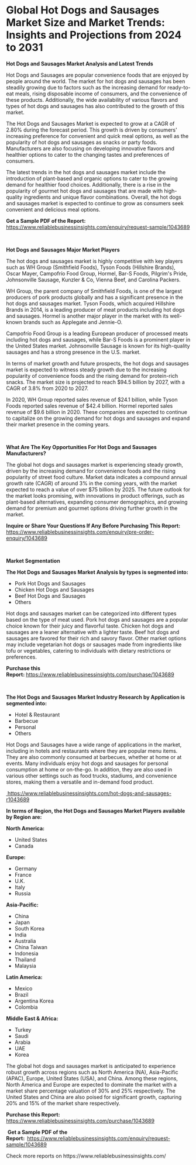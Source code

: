 <p><h1>Global Hot Dogs and Sausages Market Size and Market Trends: Insights and Projections from 2024 to 2031</h1></p><p><strong>Hot Dogs and Sausages Market Analysis and Latest Trends</strong></p>
<p><p>Hot Dogs and Sausages are popular convenience foods that are enjoyed by people around the world. The market for hot dogs and sausages has been steadily growing due to factors such as the increasing demand for ready-to-eat meals, rising disposable income of consumers, and the convenience of these products. Additionally, the wide availability of various flavors and types of hot dogs and sausages has also contributed to the growth of this market.</p><p>The Hot Dogs and Sausages Market is expected to grow at a CAGR of 2.80% during the forecast period. This growth is driven by consumers' increasing preference for convenient and quick meal options, as well as the popularity of hot dogs and sausages as snacks or party foods. Manufacturers are also focusing on developing innovative flavors and healthier options to cater to the changing tastes and preferences of consumers.</p><p>The latest trends in the hot dogs and sausages market include the introduction of plant-based and organic options to cater to the growing demand for healthier food choices. Additionally, there is a rise in the popularity of gourmet hot dogs and sausages that are made with high-quality ingredients and unique flavor combinations. Overall, the hot dogs and sausages market is expected to continue to grow as consumers seek convenient and delicious meal options.</p></p>
<p><strong>Get a Sample PDF of the Report:&nbsp;</strong> <a href="https://www.reliablebusinessinsights.com/enquiry/request-sample/1043689">https://www.reliablebusinessinsights.com/enquiry/request-sample/1043689</a></p>
<p>&nbsp;</p>
<p><strong>Hot Dogs and Sausages Major Market Players</strong></p>
<p><p>The hot dogs and sausages market is highly competitive with key players such as WH Group (Smithfield Foods), Tyson Foods (Hillshire Brands), Oscar Mayer, Campofrío Food Group, Hormel, Bar-S Foods, Pilgrim's Pride, Johnsonville Sausage, Kunzler & Co, Vienna Beef, and Carolina Packers.</p><p>WH Group, the parent company of Smithfield Foods, is one of the largest producers of pork products globally and has a significant presence in the hot dogs and sausages market. Tyson Foods, which acquired Hillshire Brands in 2014, is a leading producer of meat products including hot dogs and sausages. Hormel is another major player in the market with its well-known brands such as Applegate and Jennie-O.</p><p>Campofrío Food Group is a leading European producer of processed meats including hot dogs and sausages, while Bar-S Foods is a prominent player in the United States market. Johnsonville Sausage is known for its high-quality sausages and has a strong presence in the U.S. market.</p><p>In terms of market growth and future prospects, the hot dogs and sausages market is expected to witness steady growth due to the increasing popularity of convenience foods and the rising demand for protein-rich snacks. The market size is projected to reach $94.5 billion by 2027, with a CAGR of 3.8% from 2020 to 2027.</p><p>In 2020, WH Group reported sales revenue of $24.1 billion, while Tyson Foods reported sales revenue of $42.4 billion. Hormel reported sales revenue of $9.6 billion in 2020. These companies are expected to continue to capitalize on the growing demand for hot dogs and sausages and expand their market presence in the coming years.</p></p>
<p>&nbsp;</p>
<p><strong>What Are The Key Opportunities For Hot Dogs and Sausages Manufacturers?</strong></p>
<p><p>The global hot dogs and sausages market is experiencing steady growth, driven by the increasing demand for convenience foods and the rising popularity of street food culture. Market data indicates a compound annual growth rate (CAGR) of around 3% in the coming years, with the market expected to reach a value of over $75 billion by 2025. The future outlook for the market looks promising, with innovations in product offerings, such as plant-based alternatives, expanding consumer demographics, and growing demand for premium and gourmet options driving further growth in the market.</p></p>
<p><strong>Inquire or Share Your Questions If Any Before Purchasing This Report:</strong> <a href="https://www.reliablebusinessinsights.com/enquiry/pre-order-enquiry/1043689">https://www.reliablebusinessinsights.com/enquiry/pre-order-enquiry/1043689</a></p>
<p>&nbsp;</p>
<p><strong>Market Segmentation</strong></p>
<p><strong>The Hot Dogs and Sausages Market Analysis by types is segmented into:</strong></p>
<p><ul><li>Pork Hot Dogs and Sausages</li><li>Chicken Hot Dogs and Sausages</li><li>Beef Hot Dogs and Sausages</li><li>Others</li></ul></p>
<p><p>Hot dogs and sausages market can be categorized into different types based on the type of meat used. Pork hot dogs and sausages are a popular choice known for their juicy and flavorful taste. Chicken hot dogs and sausages are a leaner alternative with a lighter taste. Beef hot dogs and sausages are favored for their rich and savory flavor. Other market options may include vegetarian hot dogs or sausages made from ingredients like tofu or vegetables, catering to individuals with dietary restrictions or preferences.</p></p>
<p><strong>Purchase this Report:&nbsp;</strong><a href="https://www.reliablebusinessinsights.com/purchase/1043689">https://www.reliablebusinessinsights.com/purchase/1043689</a></p>
<p>&nbsp;</p>
<p><strong>The Hot Dogs and Sausages Market Industry Research by Application is segmented into:</strong></p>
<p><ul><li>Hotel & Restaurant</li><li>Barbecue</li><li>Personal</li><li>Others</li></ul></p>
<p><p>Hot Dogs and Sausages have a wide range of applications in the market, including in hotels and restaurants where they are popular menu items. They are also commonly consumed at barbecues, whether at home or at events. Many individuals enjoy hot dogs and sausages for personal consumption at home or on-the-go. In addition, they are also used in various other settings such as food trucks, stadiums, and convenience stores, making them a versatile and in-demand food product.</p></p>
<p><a href="https://www.reliablebusinessinsights.com/hot-dogs-and-sausages-r1043689">&nbsp;https://www.reliablebusinessinsights.com/hot-dogs-and-sausages-r1043689</a></p>
<p><strong>In terms of Region, the Hot Dogs and Sausages Market Players available by Region are:</strong></p>
<p>
    <p> <strong> North America: </strong>
        <ul>
            <li>United States</li>
            <li>Canada</li>
        </ul>
        </p> 
    <p> <strong> Europe: </strong>
        <ul>
            <li>Germany</li>
            <li>France</li>
            <li>U.K.</li>
            <li>Italy</li>
            <li>Russia</li>
        </ul>
        </p> 
    <p> <strong> Asia-Pacific: </strong>
        <ul>
            <li>China</li>
            <li>Japan</li>
            <li>South Korea</li>
            <li>India</li>
            <li>Australia</li>
            <li>China Taiwan</li>
            <li>Indonesia</li>
            <li>Thailand</li>
            <li>Malaysia</li>
        </ul>
        </p> 
    <p> <strong> Latin America: </strong>
        <ul>
            <li>Mexico</li>
            <li>Brazil</li>
            <li>Argentina Korea</li>
            <li>Colombia</li>
        </ul>
        </p> 
    <p> <strong> Middle East & Africa: </strong>
        <ul>
            <li>Turkey</li>
            <li>Saudi</li>
            <li>Arabia</li>
            <li>UAE</li>
            <li>Korea</li>
        </ul>
    </p>
    </p>
<p><p>The global hot dogs and sausages market is anticipated to experience robust growth across regions such as North America (NA), Asia-Pacific (APAC), Europe, United States (USA), and China. Among these regions, North America and Europe are expected to dominate the market with a market share percentage valuation of 30% and 25% respectively. The United States and China are also poised for significant growth, capturing 20% and 15% of the market share respectively.</p></p>
<p><strong>Purchase this Report: </strong><a href="https://www.reliablebusinessinsights.com/purchase/1043689">https://www.reliablebusinessinsights.com/purchase/1043689</a></p>
<p>&nbsp;<strong>Get a Sample PDF of the Report:&nbsp;&nbsp;</strong><a href="https://www.reliablebusinessinsights.com/enquiry/request-sample/1043689">https://www.reliablebusinessinsights.com/enquiry/request-sample/1043689</a></p>
<p><strong></strong></p>
<p>Check more reports on https://www.reliablebusinessinsights.com/</p>